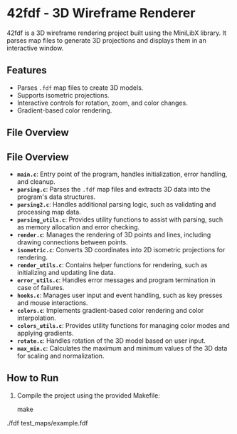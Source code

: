 # 42fdf - 3D Wireframe Renderer

42fdf is a 3D wireframe rendering project built using the MiniLibX library. It parses map files to generate 3D projections and displays them in an interactive window.

## Features
- Parses `.fdf` map files to create 3D models.
- Supports isometric projections.
- Interactive controls for rotation, zoom, and color changes.
- Gradient-based color rendering.

## File Overview
## File Overview
- **`main.c`**: Entry point of the program, handles initialization, error handling, and cleanup.
- **`parsing.c`**: Parses the `.fdf` map files and extracts 3D data into the program's data structures.
- **`parsing2.c`**: Handles additional parsing logic, such as validating and processing map data.
- **`parsing_utils.c`**: Provides utility functions to assist with parsing, such as memory allocation and 	  error checking.
- **`render.c`**: Manages the rendering of 3D points and lines, including drawing connections between points.
- **`isometric.c`**: Converts 3D coordinates into 2D isometric projections for rendering.
- **`render_utils.c`**: Contains helper functions for rendering, such as initializing and updating line data.
- **`error_utils.c`**: Handles error messages and program termination in case of failures.
- **`hooks.c`**: Manages user input and event handling, such as key presses and mouse interactions.
- **`colors.c`**: Implements gradient-based color rendering and color interpolation.
- **`colors_utils.c`**: Provides utility functions for managing color modes and applying gradients.
- **`rotate.c`**: Handles rotation of the 3D model based on user input.
- **`max_min.c`**: Calculates the maximum and minimum values of the 3D data for scaling and normalization.


## How to Run
1. Compile the project using the provided Makefile:
   
   make

./fdf test_maps/example.fdf